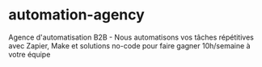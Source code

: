 # automation-agency
Agence d'automatisation B2B - Nous automatisons vos tâches répétitives avec Zapier, Make et solutions no-code pour faire gagner 10h/semaine à votre équipe
